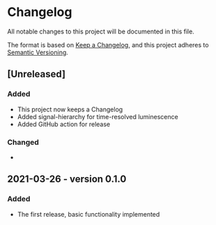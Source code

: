 # Changelog
All notable changes to this project will be documented in this file.

The format is based on [Keep a Changelog](https://keepachangelog.com/en/1.0.0/),
and this project adheres to [Semantic Versioning](https://semver.org/spec/v2.0.0.html).

## [Unreleased]
### Added
- This project now keeps a Changelog
- Added signal-hierarchy for time-resolved luminescence
- Added GitHub action for release

### Changed
- 

## 
## 2021-03-26 - version 0.1.0
### Added
- The first release, basic functionality implemented

